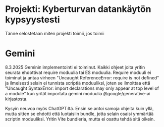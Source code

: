 # Projekti: Kyberturvan datankäytön kypsyystesti

Tänne selostetaan miten projekti toimii, jos toimii

# Gemini

8.3.2025 Geminin implementointi ei toiminut. Kaikki ohjeet joita yritin seurata ehdottivat require moduulia tai ES moduulia. Require moduuli ei toiminut ja antaa virheen "Uncaught ReferenceError: require is not defined" ja ilmeisesti selain ei tunnista scriptiä moduuliksi, joten se ilmoittaa että "Uncaught SyntaxError: import declarations may only appear at top level of a module" kun yrität importata gemini moduulia @google/generative-ai kirjastosta. 

Kysyin neuvoa myös ChatGPT:ltä. Ensin se antoi samoja ohjeita kuin yllä, mutta sitten se ehdotti että luotaisiin bundle, jotta selain osaisi ymmärtää scriptin moduuliksi. Yritin Vite bundleria, mutta ei osattu tehdä sitä oikein.
